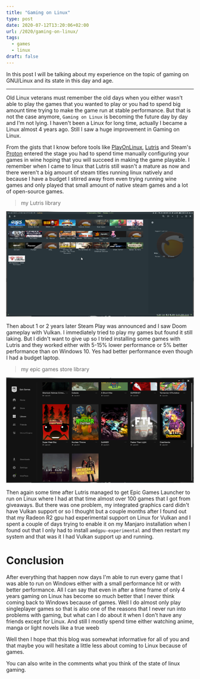 ```yaml
---
title: "Gaming on Linux"
type: post
date: 2020-07-12T13:20:06+02:00
url: /2020/gaming-on-linux/
tags:
  - games
  - linux
draft: false
---
```


In this post I will be talking about my experience on the topic of gaming on GNU/Linux and its state in this day and age.

<!--more-->

---

Old Linux veterans must remember the old days when you either wasn't able to play the games that you wanted to play or you had to spend big amount time trying to make the game run at stable performance. But that is not the case anymore, `Gaming on Linux` is becoming the future day by day and I'm not lying. I haven't been a Linux for long time, actually I became a Linux almost 4 years ago. Still I saw a huge improvement in Gaming on Linux.

From the gists that I know before tools like [PlayOnLinux](https://www.playonlinux.com/en/), [Lutris](https://lutris.net/) and Steam's [Proton](https://github.com/ValveSoftware/Proton) entered the stage you had to spend time manually configuring your games in wine hoping that you will succeed in making the game playable. I remember when I came to linux that Lutris still wasn't a mature as now and there weren't a big amount of steam titles running linux natively and because I have a budget I stirred away from even trying running wine games and only played that small amount of native steam games and a lot of open-source games.

> my Lutris library

![](https://raw.githubusercontent.com/CronyAkatsuki/screenshots/main/lutris.png)

Then about 1 or 2 years later Steam Play was announced and I saw Doom gameplay with Vulkan. I immediately tried to play my games but found it still laking. But I didn't want to give up so I tried installing some games with Lutris and they worked either with 5-15% lower performance or 5% better performance than on Windows 10. Yes  had better performance even though I had a budget laptop.

> my epic games store library

![](https://raw.githubusercontent.com/CronyAkatsuki/screenshots/main/epic-games.png)

Then again some time after Lutris managed to get Epic Games Launcher to run on Linux where I had at that time almost over 100 games that I got from giveaways. But there was one problem, my integrated graphics card didn't have Vulkan support or so I thought but a couple months after I found out that my Radeon R2 gpu had experimental support on Linux for Vulkan and I spent a couple of days trying to enable it on my Manjaro installation when I found out that I only had to install `amdgpu-experimental` and then restart my system and that was it I had Vulkan support up and running.

# Conclusion

After everything that happen now days I'm able to run every game that I was able to run on Windows either with a small performance hit or with better performance. All I can say that even in after a time frame of only 4 years gaming on Linux has become so much better that I never think coming back to Windows because of games. Well I do almost only play singleplayer games so that is also one of the reasons that I never run into problems with gaming, but what can I do about it when I don't have any friends except for Linux. And still I mostly spend time either watching anime, manga or light novels like a true weeb

Well then I hope that this blog was somewhat informative for all of you and that maybe you will hesitate a little less about coming to Linux because of games.

You can also write in the comments what you think of the state of linux gaming.
